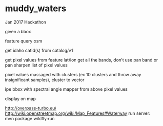 # muddy_waters
Jan 2017 Hackathon


given a bbox

feature query osm

get idaho catid(s) from catalog/v1

get pixel values from feature lat/lon
        get all the bands, don't use pan band or pan sharpen
        list of pixel values

pixel values massaged with clusters (ex 10 clusters and throw away insignificant samples), cluster to vector

ipe bbox with spectral angle mapper from above pixel values

display on map


http://overpass-turbo.eu/
http://wiki.openstreetmap.org/wiki/Map_Features#Waterway
run server:
mvn package wildfly:run
